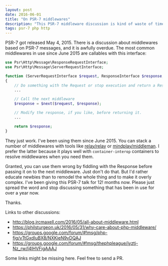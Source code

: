 ```yaml
---
layout: post
date: 2016-06-01
title: "On PSR-7 middlewares"
description: "This PSR-7 middleware discussion is kind of waste of time"
tags: psr-7 php http
---
```


PSR-7 got released May 4, 2015. There is a discussion about middlewares based on PSR-7 messages, and it is awfully overdue. The most common middlewares in use since June 2015 are callables with this interface:

```php
use Psr\Http\Message\ResponseRequestInterface;
use Psr\Http\Message\ServerRequestInterface;

function (ServerRequestInterface $request, ResponseInterface $response, callable $next)
{
    // Do something with the Request or stop execution and return a Response here.
    ...

    // Call the next middleware
    $response = $next($request, $response);

    // Modify the response, if you like, before returning it.
    ...

    return $response;
}
```

They just work. I've been using them since June 2015. You can stack a number of middlewares with tools like [relay/relay](https://packagist.org/packages/relay/relay) or [mindplay/middleman](https://packagist.org/packages/mindplay/middleman). I prefer the latter because it plays well with `container-interop` containers to resolve middlewares when you need them.

Granted, you can use them wrong by fiddling with the Response before passing it on to the next middleware. Just don't do that. But I'd rather educate newbies than to remodel the whole thing and to make it overly complex. I've been giving this PSR-7 talk for 12! months now. Please just spread the word and stop discussing something that has been in use for over a year now.

Thanks.

Links to other discussions:
- http://blog.ircmaxell.com/2016/05/all-about-middleware.html
- https://philsturgeon.uk/2016/05/31/why-care-about-php-middleware/
- https://groups.google.com/forum/#!msg/php-fig/vTtGxdIuBX8/NXKieN9vDQAJ
- https://groups.google.com/forum/#!msg/thephpleague/jyztj-Nz_rw/I4lHVFigAAAJ

Some links might be missing here. Feel free to send a PR.
